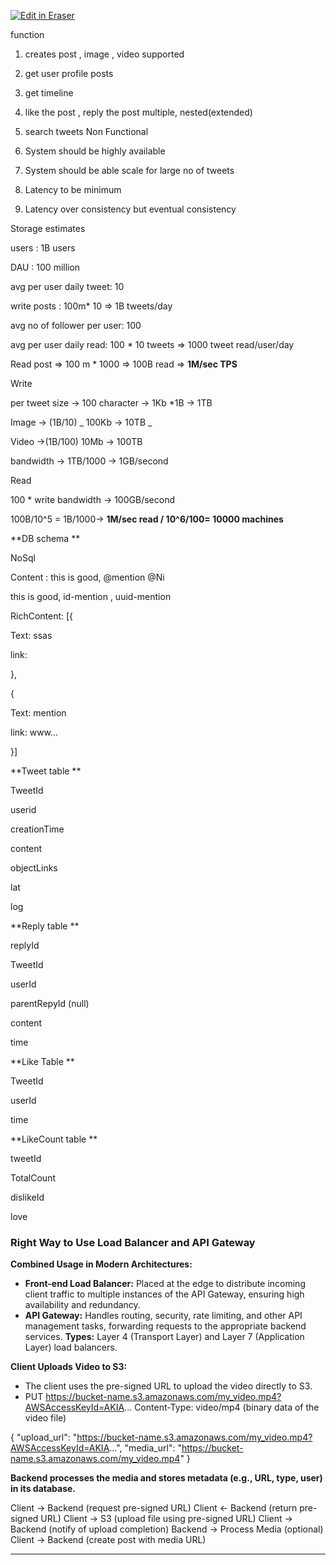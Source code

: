 <p><a target="_blank" href="https://app.eraser.io/workspace/8rZ2i03AVHYkxpDXhgfg" id="edit-in-eraser-github-link"><img alt="Edit in Eraser" src="https://firebasestorage.googleapis.com/v0/b/second-petal-295822.appspot.com/o/images%2Fgithub%2FOpen%20in%20Eraser.svg?alt=media&amp;token=968381c8-a7e7-472a-8ed6-4a6626da5501"></a></p>

function

1. creates post , image , video supported 
2. get user profile posts 
3. get timeline  
4. like the post , reply the post multiple, nested(extended)
5. search tweets 
Non Functional

1. System should be highly available 
2. System should be able scale for large no of tweets
3. Latency to be minimum
4. Latency over consistency but eventual consistency


Storage estimates 

users : 1B users

DAU : 100 million 

avg per user daily tweet: 10

write posts : 100m* 10 => 1B tweets/day

avg no of follower per user: 100

avg per user daily read: 100 * 10 tweets => 1000 tweet read/user/day

Read post => 100 m * 1000 => 100B read => **1M/sec TPS**

Write 

per tweet size -> 100 character -> 1Kb *1B -> 1TB

Image -> (1B/10) _ 100Kb   -> 10TB _

Video ->(1B/100) 10Mb -> 100TB

bandwidth -> 1TB/1000 -> 1GB/second

Read

100 * write bandwidth -> 100GB/second



100B/10^5 = 1B/1000-> **1M/sec read / 10^6/100= 10000 machines**



**DB schema **

NoSql 

Content : this is good, @mention @Ni <link> 

this is good, id-mention ,  uuid-mention  <link> 

RichContent: [{

Text: ssas

link:

}, 

{

Text: mention

link: www...

}]

**Tweet table **

TweetId

userid

creationTime

content  

objectLinks 

lat 

log 



**Reply table **

replyId

TweetId

userId

parentRepyId (null)

content

time 

**Like Table **

TweetId

userId

time



**LikeCount table **

tweetId

TotalCount

dislikeId

love



### Right Way to Use Load Balancer and API Gateway
**Combined Usage in Modern Architectures:**

- **Front-end Load Balancer:** Placed at the edge to distribute incoming client traffic to multiple instances of the API Gateway, ensuring high availability and redundancy.
- **API Gateway:** Handles routing, security, rate limiting, and other API management tasks, forwarding requests to the appropriate backend services.
**Types:** Layer 4 (Transport Layer) and Layer 7 (Application Layer) load balancers.

**Client Uploads Video to S3:**

- The client uses the pre-signed URL to upload the video directly to S3.
- PUT https://bucket-name.s3.amazonaws.com/my_video.mp4?AWSAccessKeyId=AKIA... Content-Type: video/mp4 (binary data of the video file)


{ "upload_url": "https://bucket-name.s3.amazonaws.com/my_video.mp4?AWSAccessKeyId=AKIA...", "media_url": "https://bucket-name.s3.amazonaws.com/my_video.mp4" }

**Backend processes the media and stores metadata (e.g., URL, type, user) in its database.**



Client -> Backend (request pre-signed URL) Client <- Backend (return pre-signed URL) Client -> S3 (upload file using pre-signed URL) Client -> Backend (notify of upload completion) Backend -> Process Media (optional) Client -> Backend (create post with media URL)

** **



<!--- Eraser file: https://app.eraser.io/workspace/8rZ2i03AVHYkxpDXhgfg --->